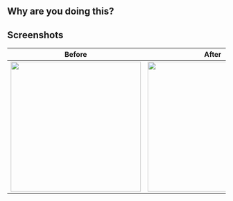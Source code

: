 ## Why are you doing this?


## Screenshots

| Before | After |
| --- | --- |
| <img src="" width="300px" /> | <img src="" width="300px" /> |